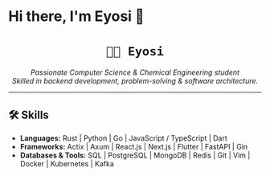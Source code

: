 # Hi there, I'm Eyosi 👋
<h1 align="center">
  <code>👨‍💻 Eyosi</code>
</h1>

<p align="center">
  <em>
    Passionate Computer Science & Chemical Engineering student <br>
    Skilled in backend development, problem-solving & software architecture.
  </em>
</p>

---

## 🛠️ Skills

- <strong>Languages:</strong> Rust | Python | Go | JavaScript / TypeScript | Dart  
- <strong>Frameworks:</strong> Actix | Axum | React.js | Next.js | Flutter | FastAPI | Gin  
- <strong>Databases & Tools:</strong> SQL | PostgreSQL | MongoDB | Redis | Git | Vim | Docker | Kubernetes | Kafka
